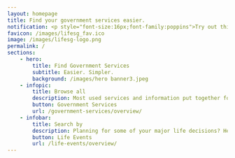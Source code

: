 ```yaml
---
layout: homepage
title: Find your government services easier. 
notification: <p style="font-size:16px;font-family:poppins">Try out this beta site and <a href="/feedback/">give us your feedback!</a></p>
favicon: /images/lifesg_fav.ico
image: /images/lifesg-logo.png
permalink: /
sections:
    - hero:
        title: Find Government Services
        subtitle: Easier. Simpler.
        background: /images/hero banner3.jpeg
    - infopic:
        title: Browse all
        description: Most used services and information put together for you.
        button: Government Services
        url: /government-services/overview/
    - infobar:
        title: Search by
        description: Planning for some of your major life decisions? Here are some recommendations for you.
        button: Life Events
        url: /life-events/overview/
---
```

